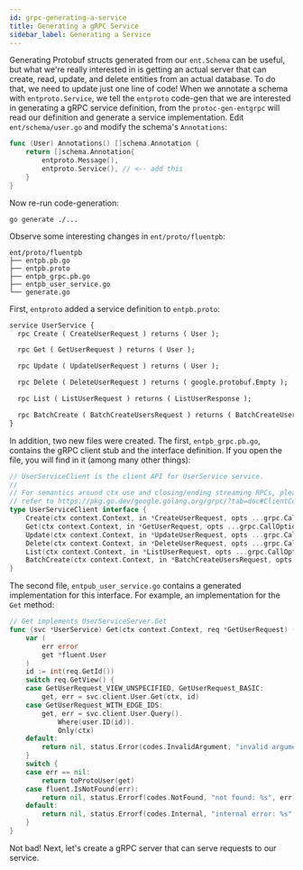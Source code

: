 ```yaml
---
id: grpc-generating-a-service
title: Generating a gRPC Service
sidebar_label: Generating a Service
---
```

Generating Protobuf structs generated from our `ent.Schema` can be useful, but what we're really interested in is getting an actual server that can create, read, update, and delete entities from an actual database. To do that, we need to update just one line of code! When we annotate a schema with `entproto.Service`, we tell the `entproto` code-gen that we are interested in generating a gRPC service definition, from the `protoc-gen-entgrpc` will read our definition and generate a service implementation. Edit `ent/schema/user.go` and modify the schema's `Annotations`:

```go title="fluent/schema/user.go" {4}
func (User) Annotations() []schema.Annotation {
	return []schema.Annotation{
		entproto.Message(),
		entproto.Service(), // <-- add this
	}
}
```

Now re-run code-generation:

```console
go generate ./...
```

Observe some interesting changes in `ent/proto/fluentpb`:

```console
ent/proto/fluentpb
├── entpb.pb.go
├── entpb.proto
├── entpb_grpc.pb.go
├── entpb_user_service.go
└── generate.go
```

First, `entproto` added a service definition to `entpb.proto`:

```protobuf title="fluent/proto/fluentpb/fluentpb.proto"
service UserService {
  rpc Create ( CreateUserRequest ) returns ( User );

  rpc Get ( GetUserRequest ) returns ( User );

  rpc Update ( UpdateUserRequest ) returns ( User );

  rpc Delete ( DeleteUserRequest ) returns ( google.protobuf.Empty );

  rpc List ( ListUserRequest ) returns ( ListUserResponse );

  rpc BatchCreate ( BatchCreateUsersRequest ) returns ( BatchCreateUsersResponse );
}
```

In addition, two new files were created. The first, `entpb_grpc.pb.go`, contains the gRPC client stub and the interface definition. If you open the file, you will find in it (among many other things):

```go title="fluent/proto/fluentpb/fluentpb_grpc.pb.go"
// UserServiceClient is the client API for UserService service.
//
// For semantics around ctx use and closing/ending streaming RPCs, please
// refer to https://pkg.go.dev/google.golang.org/grpc/?tab=doc#ClientConn.NewStream.
type UserServiceClient interface {
	Create(ctx context.Context, in *CreateUserRequest, opts ...grpc.CallOption) (*User, error)
	Get(ctx context.Context, in *GetUserRequest, opts ...grpc.CallOption) (*User, error)
	Update(ctx context.Context, in *UpdateUserRequest, opts ...grpc.CallOption) (*User, error)
	Delete(ctx context.Context, in *DeleteUserRequest, opts ...grpc.CallOption) (*emptypb.Empty, error)
	List(ctx context.Context, in *ListUserRequest, opts ...grpc.CallOption) (*ListUserResponse, error)
	BatchCreate(ctx context.Context, in *BatchCreateUsersRequest, opts ...grpc.CallOption) (*BatchCreateUsersResponse, error)
}
```

The second file, `entpub_user_service.go` contains a generated implementation for this interface. For example, an implementation for the `Get` method:

```go title="fluent/proto/fluentpb/fluentpb_user_service.go"
// Get implements UserServiceServer.Get
func (svc *UserService) Get(ctx context.Context, req *GetUserRequest) (*User, error) {
	var (
		err error
		get *fluent.User
	)
	id := int(req.GetId())
	switch req.GetView() {
	case GetUserRequest_VIEW_UNSPECIFIED, GetUserRequest_BASIC:
		get, err = svc.client.User.Get(ctx, id)
	case GetUserRequest_WITH_EDGE_IDS:
		get, err = svc.client.User.Query().
			Where(user.ID(id)).
			Only(ctx)
	default:
		return nil, status.Error(codes.InvalidArgument, "invalid argument: unknown view")
	}
	switch {
	case err == nil:
		return toProtoUser(get)
	case fluent.IsNotFound(err):
		return nil, status.Errorf(codes.NotFound, "not found: %s", err)
	default:
		return nil, status.Errorf(codes.Internal, "internal error: %s", err)
	}
}

```

Not bad! Next, let's create a gRPC server that can serve requests to our service.
